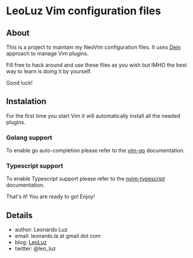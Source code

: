 LeoLuz Vim configuration files
======================================

About
-----

This is a project to maintain my NeoVim configuration files.
It uses [Dein](https://github.com/Shougo/dein.vim) approach to manage Vim plugins.

Fill free to hack around and use these files as you wish but IMHO the best
way to learn is doing it by yourself.

Good luck!

Instalation
-----------

For the first time you start Vim it will automatically install all the needed plugins.

### Golang support

To enable go auto-completion please refer to the [vim-go](https://github.com/fatih/vim-go/blob/master/doc/vim-go.txt) documentation.

### Typescript support

To enable Typescript support please refer to the [nvim-typescript](https://github.com/mhartington/nvim-typescript#installation) documentation.

That's it! You are ready to go! 
Enjoy!

Details
-------

* author: Leonardo Luz
* email: leonardo.la at gmail dot com
* blog: [LeoLuz](http://blog.leoluz.me)
* twitter: @leo_luz
